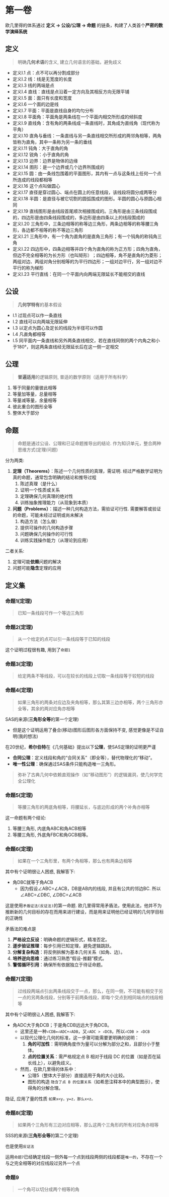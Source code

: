 # 第一卷

欧几里得的体系通过 **定义 -> 公设/公理 -> 命题** 的链条，构建了人类首个**严密的数学演绎系统**

## 定义

> 明确**几何术语**的含义, 建立几何语言的基础，避免歧义

- 定义I.1 点：点不可以再分割成部分
- 定义I.2 线：线是无宽度的长度
- 定义I.3 线的两端是点
- 定义I.4 直线：直线是点沿着一定方向及其相反方向无限平铺
- 定义I.5 面：面只有长度和宽度
- 定义I.6 一个面的边是线
- 定义I.7 平面：平面是直线自身的均匀分布
- 定义I.8 平面角：平面角是两条线在一个平面内相交所形成的倾斜度
- 定义I.9 直线角：含有角的两条线成一条直线时，其角成为直线角（现代称为平角）​
- 定义I.10 直角与垂线：一条直线与另一条直线相交所形成的两邻角相等，两角皆称为直角，其中一条称为另一条的垂线
- 定义I.11 钝角：大于直角的角
- 定义I.12 锐角：小于直角的角
- 定义I.13 边界：边界是物体的边缘
- 定义I.14 图形：是一个边界或几个边界所围成的
- 定义I.15 圆：由一条线包围着的平面图形，其内有一点与这条线上任何一个点所连成的线段都相等
- 定义I.16 这个点叫做圆心
- 定义I.17 直径是穿过圆心、端点在圆上的任意线段，该线段将圆分成两等分
- 定义I.18 半圆：是直径与被它切割的圆弧围成的图形。半圆的圆心与原圆心相同
- 定义I.19 直线图形是由线段首尾顺次相接围成的。三角形是由三条线段围成的，四边形是由四条线段围成的，多边形是由四条以上的线段围成的
- 定义I.20 三角形中，三条边相等的称等边三角形，两条边相等的称等腰三角形，各边都不相等的称不等边三角形
- 定义I.21 三角形中，有一个角为直角的是直角三角形；有一个钝角的称钝角三角
- 定义I.22 四边形中，四条边相等并四个角为直角的称为正方形；四角为直角，但边不完全相等的为长方形（也叫矩形）​；四边相等，角不是直角的为菱形；两组对边、两组对角分别相等的为平行四边形；一组对边平行，另一组对边不平行的称为梯形
- 定义I.23 平行直线：在同一个平面内向两端无限延长不能相交的直线

## 公设

> **几何学特有**的基本假设

- I.1 过现点可以作一条直线
- I.2 直线可以向两端无限延伸
- I.3 以定点为圆心及定长的线段为半径可以作圆
- I.4 凡直角都相等
- I.5 同平面内一条直线和另外两条直线相交，若在直线同侧的两个内角之和小于180°，则这两条直线经无限延长后在这一侧一定相交

## 公理

> **普遍适用**的逻辑原则, 普适的数学原则（适用于所有科学）

1. 等于同量的量彼此相等
2. 等量加等量，总量相等
3. 等量减等量，余量相等
4. 彼此重合的图形全等
5. 整体大于部分

## 命题

> 命题是通过公设、公理和已证命题推导出的结论. 作为知识单元，整合两种思维方式(定理/问题)

分为两类:

1. **定理（Theorems）**：陈述一个几何性质的真理，需证明. 经过严格数学证明为真的命题，通常包含明确的结论和推导过程
   1. 陈述真理（是什么）
   2. 证明一个性质或关系
   3. 定理确保几何真理的绝对性
   4. 训练抽象推理能力（从现象到本质）
2. **问题（Problems）**：描述一种几何构造方法，需验证可行性. 需要解答或验证的命题，可能未经过证明或尚未解决
   1. 构造方法（怎么做）
   2. 提供可操作的几何构造步骤
   3. 问题确保几何操作的可行性
   4. 训练实践操作能力（从理论到应用）

二者关系:

1. 定理可能**依赖**问题的解决
2. 问题可能**隐含**定理的应用

## 定义集

### 命题1(定理)

> 已知一条线段可作一个等边三角形

### 命题2(定理)

> 从一个给定的点可以引一条线段等于已知的线段

这个证明过程很有趣, 用到了`命题1`

### 命题3(定理)

> 给定两条不等线段，可以在较长的线段上切取一条线段等于较短的线段

### 命题4(定理)

> 如果三角形的两条对应边及夹角相等，那么其第三边亦相等，两个三角形亦全等，其余的两对应角亦相等

SAS的来源(**三角形全等**的第一个定理)

- 但是这个证明运用了叠合(移动)图形后图形各方面保持不变, 感觉更像是不证自明(我的想法)

在20世纪，**希尔伯特**在《几何基础》提出以下**公理**，使SAS定理的证明更严谨

- **合同公理**：定义线段和角的“合同关系”（即全等），替代物理化的“移动”。
- **唯一性公理**：确保通过SAS条件只能构造唯一三角形。

> 弥补了古典几何中依赖直观操作（如“移动图形”）的逻辑漏洞，使几何学完全公理化

### 命题5(定理)

> 等腰三角形的两底角相等，将腰延长，与底边形成的两个补角亦相等

这一命题有两个结论:

1. 等腰三角形, 内底角ABC和角ACB相等
2. 等腰三角形, 外底角FBC和角GCB相等。

### 命题6(定理)

> 如果在一个三角形里，有两个角相等，那么也有两条边相等

其中有个证明很让人困惑, 我解答下:

- 角DBC就等于角ACB
  - 因为假设∠ABC=∠ACB，DB是AB内的线段, 并且有公共的邻边BC. 所以 ∠ABC=∠DBC, ∠DBC=∠ACB
  
这是使用`矛盾证法(反证法)`的第一命题. 欧几里得常用矛盾法，使用此法，他并不为推断新的几何目标的存在而用来进行建设，而是用来证明他已经证明的几何学目标的正确性

矛盾法的难点是

1. **严格设立反设**：明确命题的逻辑形式，精准否定。
2. **逐步验证推理**：每步引用已知定理，避免逻辑跳跃。
3. **分解复杂构造**：将反例拆解为基本几何关系（如角、边）。
4. **培养逆向思维**：通过练习熟悉“假设-推翻”模式。
5. **警惕循环引用**：确保所有依据独立于待证命题。

### 命题7(定理)

> 过线段两端点引出两条线段交于一点，那么，在同一侧，不可能有相交于另一点的另两条线段，分别等于前两条线段，即每个交点到相同端点的线段相等

其中有个证明很让人困惑, 我解答下:

- 角ADC大于角DCB；于是角CDB远远大于角DCB。
  - 这里还是一种`∠CDB=∠ADC+∠ADB`，又`∠ADC > ∠DCB`，所以`∠CDB > ∠DCB` 
  - 以现代公理化几何的标准，这一步骤可能需要更明确的说明：
    1. **角的可加性**：需明确角度作为量可以分解为部分之和，且部分小于整体。
    2. **点的位置关系**：需严格规定点 B 相对于线段 DC 的位置（如是否在延长线上），以避免歧义。
  - 然而，在欧几里得的体系中：
    - 公理5（整体大于部分）直接适用于角的大小比较。
    - 图形的构造 `隐含了点 B 的位置关系`（如希思注释本中的典型图示），使得角的分解合理。

隐证, 应用了量的性质 `如果x<y，y=z，那么x<z。`

### 命题8(定理)

> 如果两个三角形有三边对应相等，那么这两个三角形的所有对应角亦相等

SSS的来源(**三角形全等**的第二个定理)

也是使用`反证法`

运用`命题7`已经确定线段一侧外每一个点到线段两侧的线段都是`唯一的`，不存在一个与之完全相等的对应线段过另外一个点

### 命题9

> 一个角可以切分成两个相等的角
